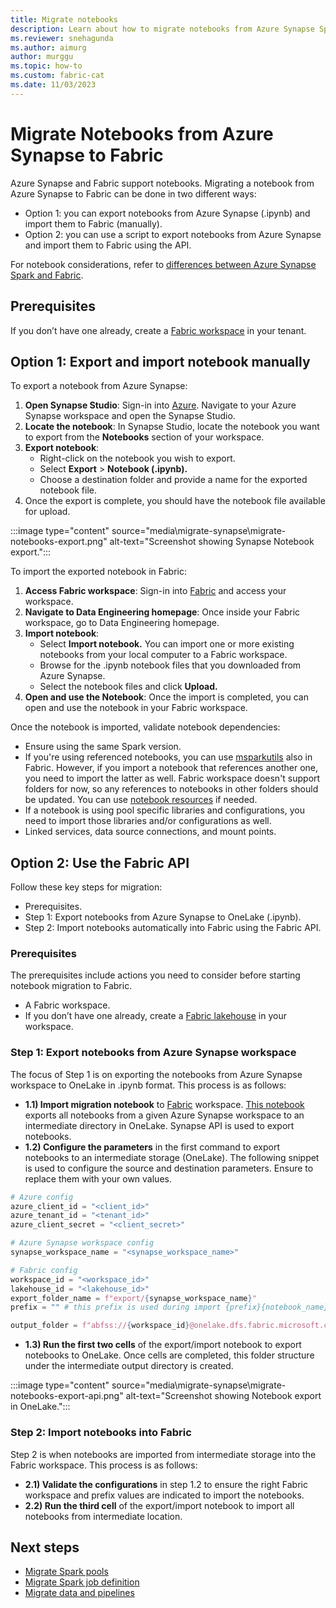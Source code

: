 ```yaml
---
title: Migrate notebooks
description: Learn about how to migrate notebooks from Azure Synapse Spark to Fabric.
ms.reviewer: snehagunda
ms.author: aimurg
author: murggu
ms.topic: how-to
ms.custom: fabric-cat
ms.date: 11/03/2023
---
```


# Migrate Notebooks from Azure Synapse to Fabric

Azure Synapse and Fabric support notebooks. Migrating a notebook from Azure Synapse to Fabric can be done in two different ways:

* Option 1: you can export notebooks from Azure Synapse (.ipynb) and import them to Fabric (manually).
* Option 2: you can use a script to export notebooks from Azure Synapse and import them to Fabric using the API.

For notebook considerations, refer to [differences between Azure Synapse Spark and Fabric](comparison-between-fabric-and-azure-synapse-spark.md).

## Prerequisites

If you don’t have one already, create a [Fabric workspace](../get-started/create-workspaces.md) in your tenant.

## Option 1: Export and import notebook manually

To export a notebook from Azure Synapse:

1.	**Open Synapse Studio**: Sign-in into [Azure](https://portal.azure.com). Navigate to your Azure Synapse workspace and open the Synapse Studio.
1.	**Locate the notebook**: In Synapse Studio, locate the notebook you want to export from the **Notebooks** section of your workspace.
1.	**Export notebook**:
    * Right-click on the notebook you wish to export.
    * Select **Export** > **Notebook (.ipynb).**
    * Choose a destination folder and provide a name for the exported notebook file. 
4.	Once the export is complete, you should have the notebook file available for upload.

:::image type="content" source="media\migrate-synapse\migrate-notebooks-export.png" alt-text="Screenshot showing Synapse Notebook export.":::

To import the exported notebook in Fabric:

1.	**Access Fabric workspace**: Sign-in into [Fabric](https://app.fabric.microsoft.com) and access your workspace.
1.	**Navigate to Data Engineering homepage**: Once inside your Fabric workspace, go to Data Engineering homepage.
1.	**Import notebook**: 
    * Select **Import notebook.** You can import one or more existing notebooks from your local computer to a Fabric workspace.
    * Browse for the .ipynb notebook files that you downloaded from Azure Synapse.
    * Select the notebook files and click **Upload.**
1.	**Open and use the Notebook**: Once the import is completed, you can open and use the notebook in your Fabric workspace.

Once the notebook is imported, validate notebook dependencies:
* Ensure using the same Spark version.
* If you're using referenced notebooks, you can use [msparkutils](microsoft-spark-utilities.md) also in Fabric. However, if you import a notebook that references another one, you need to import the latter as well. Fabric workspace doesn't support folders for now, so any references to notebooks in other folders should be updated. You can use [notebook resources](how-to-use-notebook.md) if needed.
* If a notebook is using pool specific libraries and configurations, you need to import those libraries and/or configurations as well.
* Linked services, data source connections, and mount points.

## Option 2: Use the Fabric API

Follow these key steps for migration:
* Prerequisites.
* Step 1: Export notebooks from Azure Synapse to OneLake (.ipynb).
* Step 2: Import notebooks automatically into Fabric using the Fabric API.

### Prerequisites
The prerequisites include actions you need to consider before starting notebook migration to Fabric.

* A Fabric workspace.
* If you don’t have one already, create a [Fabric lakehouse](tutorial-build-lakehouse.md) in your workspace. 

### Step 1: Export notebooks from Azure Synapse workspace

The focus of Step 1 is on exporting the notebooks from Azure Synapse workspace to OneLake in .ipynb format. This process is as follows:

* **1.1) Import migration notebook** to [Fabric](https://app.fabric.microsoft.com) workspace. [This notebook](migrate-synapse-notebooks.md) exports all notebooks from a given Azure Synapse workspace to an intermediate directory in OneLake. Synapse API is used to export notebooks.
* **1.2) Configure the parameters** in the first command to export notebooks to an intermediate storage (OneLake). The following snippet is used to configure the source and destination parameters. Ensure to replace them with your own values.

```python
# Azure config
azure_client_id = "<client_id>"
azure_tenant_id = "<tenant_id>"
azure_client_secret = "<client_secret>"

# Azure Synapse workspace config
synapse_workspace_name = "<synapse_workspace_name>"

# Fabric config
workspace_id = "<workspace_id>"
lakehouse_id = "<lakehouse_id>"
export_folder_name = f"export/{synapse_workspace_name}"
prefix = "" # this prefix is used during import {prefix}{notebook_name}

output_folder = f"abfss://{workspace_id}@onelake.dfs.fabric.microsoft.com/{lakehouse_id}/Files/{export_folder_name}"
```

* **1.3) Run the first two cells** of the export/import notebook to export notebooks to OneLake. Once cells are completed, this folder structure under the intermediate output directory is created.

:::image type="content" source="media\migrate-synapse\migrate-notebooks-export-api.png" alt-text="Screenshot showing Notebook export in OneLake.":::

### Step 2: Import notebooks into Fabric

Step 2 is when notebooks are imported from intermediate storage into the Fabric workspace. This process is as follows:

* **2.1) Validate the configurations** in step 1.2 to ensure the right Fabric workspace and prefix values are indicated to import the notebooks.
* **2.2) Run the third cell** of the export/import notebook to import all notebooks from intermediate location.

## Next steps

- [Migrate Spark pools](migrate-synapse-spark-pools.md)
- [Migrate Spark job definition](migrate-synapse-spark-job-definition.md)
- [Migrate data and pipelines](migrate-synapse-data-pipelines.md)
